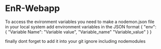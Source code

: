 # EnR-Webapp

To access the evironment variables you need to make a nodemon.json file in your local system
add environment variables in the JSON format 
{
  "env": {
             "Variable Name": "Variable value",
             "Variable_name" "Variable_value"
         }
}

finally dont forget to add it into your git ignore 
including nodemodules 
